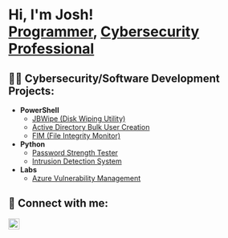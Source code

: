 <h1>Hi, I'm Josh! <br/><a href="https://github.com/joshmadakor1">Programmer</a>, <a href="https://www.linkedin.com/in/joshua-baldwin81">Cybersecurity Professional</a>

<h2>👨‍💻 Cybersecurity/Software Development Projects:</h2>

- <b>PowerShell</b>
  - [JBWipe (Disk Wiping Utility)](https://github.com/jb8250/jbwipe)
  - [Active Directory Bulk User Creation](https://github.com/joshmadakor1/AD_PS)
  - [FIM (File Integrity Monitor)](https://github.com/jb8250/fim)
- <b>Python</b>
  - [Password Strength Tester](https://github.com/jb8250/passwordstrength)
  - [Intrusion Detection System](https://github.com/jb8250/ids)
- <b>Labs</b>
  - [Azure Vulnerability Management](https://github.com/jb8250/azurevuln)
    

<h2> 🤳 Connect with me:</h2>

[<img align="left" alt="JoshMadakor | LinkedIn" width="22px" src="https://cdn.jsdelivr.net/npm/simple-icons@v3/icons/linkedin.svg" />][linkedin]

[linkedin]: https://www.linkedin.com/in/joshua-baldwin81

<!--
**joshmadakor1/joshmadakor1** is a ✨ _special_ ✨ repository because its `README.md` (this file) appears on your GitHub profile.

Here are some ideas to get you started:

- 🔭 I’m currently working on ...
- 🌱 I’m currently learning ...
- 👯 I’m looking to collaborate on ...
- 🤔 I’m looking for help with ...
- 💬 Ask me about ...
- 📫 How to reach me: ...
- 😄 Pronouns: ...
- ⚡ Fun fact: ...
-->
